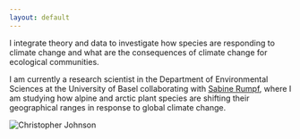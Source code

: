 ```yaml
---
layout: default
---
```


<div class="content-left">
  <p>I integrate theory and data to investigate how species are responding to climate change and what are the consequences of climate change for ecological communities.</p>
  <p>I am currently a research scientist in the Department of Environmental Sciences at the University of Basel collaborating with <a href="https://www.eco.duw.unibas.ch/en/" target="_blank" rel="noopener">Sabine Rumpf</a>, where I am studying how alpine and arctic plant species are shifting their geographical ranges in response to global climate change.</p>
</div>
<div class="content-right">
  <img src="{{ '/images/Chris_homepage.jpg' | relative_url }}" alt="Christopher Johnson" style="max-height: 6in; height: auto; width: auto;">
</div>
